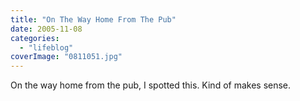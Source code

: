 ```yaml
---
title: "On The Way Home From The Pub"
date: 2005-11-08
categories: 
  - "lifeblog"
coverImage: "0811051.jpg"
---
```


On the way home from the pub, I spotted this. Kind of makes sense.
